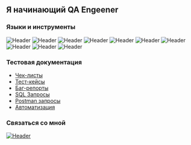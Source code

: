 ## Я начинающий QA Engeener
### Языки и инструменты
![Header](https://img.shields.io/badge/Jira-090909?style=for-the-badge&logo=jira&logoColor=136be1)
![Header](https://img.shields.io/badge/Postman-090909?style=for-the-badge&logo=postman&logoColor=f76935)
![Header](https://img.shields.io/badge/Github-090909?style=for-the-badge&logo=github&logoColor=8cc4d7)
![Header](https://img.shields.io/badge/Figma-090909?style=for-the-badge&logo=figma&logoColor=7d5fa6)
![Header](https://img.shields.io/badge/MySQL-090909?style=for-the-badge&logo=mysql&logoColor=ffffff)
![Header](https://img.shields.io/badge/DevTools-090909?style=for-the-badge&logo=googlechrome&logoColor=2674f2)
![Header](https://img.shields.io/badge/AndroidStudio-090909?style=for-the-badge&logo=androidstudio&logoColor=3ad07d)
![Header](https://img.shields.io/badge/CharlesProxy-090909?style=for-the-badge&logo=charlesproxy&logoColor=8cc4d7)
![Header](https://img.shields.io/badge/YouTrack-090909?style=for-the-badge&logo=youtrack&logoColor=8cc4d7)
![Header](https://img.shields.io/badge/PostgreSQL-090909?style=for-the-badge&logo=postgresql&logoColor=ffffff)
### Тестовая документация
- [Чек-листы]()
- [Тест-кейсы]()
- [Баг-репорты]()
- [SQL Запросы]()
- [Postman запросы](https://github.com/stars/Alex78-code/lists/%D0%BA%D0%BE%D0%BB%D0%BB%D0%B5%D0%BA%D1%86%D0%B8%D0%B8-postman)
- [Автоматизация](https://github.com/stars/Alex78-code/lists/%D0%B0%D0%B2%D1%82%D0%BE%D0%BC%D0%B0%D1%82%D0%B8%D0%B7%D0%B0%D1%86%D0%B8%D1%8F)
### Связаться со мной
[![Header](https://img.shields.io/badge/Telegram-090909?style=for-the-badge&logo=telegram&logoColor=31a5db)](https://t.me/Aleks_Monakhov)
